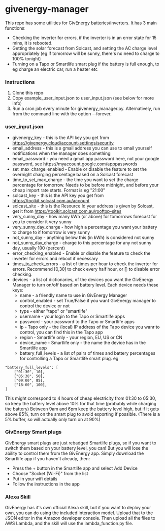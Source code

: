 # givenergy-manager

This repo has some utilities for GivEnergy batteries/inverters. It has 3 main functions:
* Checking the inverter for errors, if the inverter is in an error state for 15 mins, it is rebooted.
* Getting the solar forecast from Solcast, and setting the AC charge level appropriately (eg if tomorrow will be sunny, there's no need to charge to 100% tonight)
* Turning on a Tapo or Smartlife smart plug if the battery is full enough, to eg charge an electric car, run a heater etc

### Instructions
1) Clone this repo
2) Copy example_user_input.json to user_input.json (see below for more info)
3) Run a cron job every minute for givenergy_manager.py. Alternatively, run from the command line with the option --forever.

### user_input.json
* givenergy_key - this is the API key you get from https://givenergy.cloud/account-settings/security
* email_address - this is a gmail address you can use to email yourself notifications when the manager does something
* email_password - you need a gmail app password here, not your google password, see https://myaccount.google.com/apppasswords
* set_max_charge_enabled - Enable or disable the feature to set the overnight charging percentage based on a Solcast forecast
* time_to_set_max_charge - the time you want to set the charge percentage for tomorrow. Needs to be before midnight, and before your cheap import rate starts. Format is eg "21:00"
* solcast_key - this is the API key you get from https://toolkit.solcast.com.au/account
* solcast_site - this is the Resource Id your address is given by Solcast, get it from https://toolkit.solcast.com.au/rooftop-sites
* very_sunny_day - how many kWh (or above) for tomorrows forecast for you to consider it very sunny
* very_sunny_day_charge - how high a percentage you want your battery to charge to if tomorrow is very sunny
* not_sunny_day - anything below this (in kWh) is considered not sunny
* not_sunny_day_charge - charge to this percentage for any not sunny day, usually 100 (percent)
* error_checking_enabled - Enable or disable the feature to check the inverter for errors and reboot if necessary
* times_to_check_errors - a list of times per hour to check the inverter for errors. Recommend [0,30] to check every half hour, or [] to disable error checking.
* devices - a list of dictionaries, of the devices you want the GivEnergy Manager to turn on/off based on battery level. Each device needs these keys:
  * name - a friendly name to use in GivEnergy Manager
  * control_enabled - set True/False if you want GivEnergy manager to control the device or not
  * type - either "tapo" or "smartlife"
  * username - your login to the Tapo or Smartlife apps
  * password - your password to the Tapo or Smartlife apps
  * ip - Tapo only - the (local) IP address of the Tapo device you wanr to control, you can find this in the Tapo app
  * region - Smartlife only - your region, EU, US or CN
  * device_name - Smartlife only - the name the device has in the Smartlife app
  * battery_full_levels - a list of pairs of times and battery percentages for controlling a Tapo or Smartlife smart plug. eg
```
"battery_full_levels": [
    ["01:30", 10],
    ["05:30", 50],
    ["09:00", 85],
    ["18:00", 100],
]
```
This might correspond to 4 hours of cheap electricity from 01:30 to 05:30, so keep the battery level above 10% for that time (probably while charging the battery)
Between 9am and 6pm keep the battery level high, but if it gets above 85%, turn on the smart plug to avoid exporting if possible. (There is a 5% buffer, so will actually only turn on at 90%)

### GivEnergy Smart plugs
GivEnergy smart plugs are just rebadged Smartlife plugs, so if you want to switch them based on your battery level, you can! But you will lose the ability to control them from the GivEnergy app. Simply download the Smartlife app if you haven't already, then:
* Press the + button in the Smartlife app and select Add Device
* Choose "Socket (Wi-Fi)" from the list
* Put in your wifi details
* Follow the instructions in the app


### Alexa Skill
GivEnergy has it's own official Alexa skill, but if you want to deploy your own, you can do using the included interaction model. Upload that to the JSON editor in the Amazon developer console. Then upload all the files to AWS Lambda, and the skill will use the lambda_function.py file.
